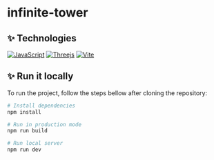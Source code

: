 # infinite-tower

## ✨ Technologies

[![JavaScript](https://img.shields.io/badge/-JavaScript-f0db4f?style=flat&logo=javascript&logoColor=ffffff)](https://www.javascript.com/)
[![Threejs](https://img.shields.io/badge/-Three.js-049ef4?style=flat&logo=Threejs&logoColor=ffffff)](https://threejs.org/)
[![Vite](https://img.shields.io/badge/-Vite-%23646CFF?style=flat&logo=Vite&logoColor=ffffff)](https://vitejs.dev/)

## ✨ Run it locally

To run the project, follow the steps bellow after cloning the repository:

```bash
# Install dependencies
npm install

# Run in production mode
npm run build

# Run local server
npm run dev
```
